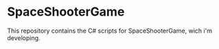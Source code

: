 # SpaceShooterGame
This repository contains the C# scripts for SpaceShooterGame, wich i'm developing.
